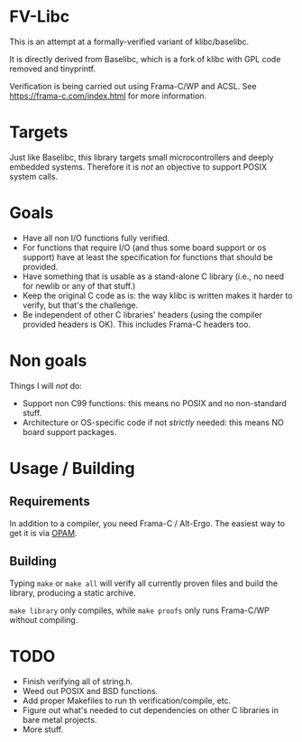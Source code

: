 FV-Libc
=======

This is an attempt at a formally-verified variant of klibc/baselibc.

It is directly derived from Baselibc, which is a fork of klibc with GPL code
removed and tinyprintf.

Verification is being carried out using Frama-C/WP and ACSL. See
https://frama-c.com/index.html for more information.


# Targets

Just like Baselibc, this library targets small microcontrollers and deeply
embedded systems. Therefore it is _not_ an objective to support POSIX system
calls.

# Goals

- Have all non I/O functions fully verified.
- For functions that require I/O (and thus some board support or os support)
  have at least the specification for functions that should be provided.
- Have something that is usable as a stand-alone C library (i.e., no need for
  newlib or any of that stuff.)
- Keep the original C code as is: the way klibc is written makes it harder to
  verify, but that's the challenge.
- Be independent of other C libraries' headers (using the compiler provided
  headers is OK). This includes Frama-C headers too.

# Non goals

Things I will _not_ do:

- Support non C99 functions: this means no POSIX and no non-standard stuff.
- Architecture or OS-specific code if not _strictly_ needed: this means NO board
  support packages.

# Usage / Building

## Requirements

In addition to a compiler, you need Frama-C / Alt-Ergo. The easiest way to get
it is via [OPAM](https://opam.ocaml.org/).

## Building

Typing `make` or `make all` will verify all currently proven files and build
the library, producing a static archive.

`make library` only compiles, while `make proofs` only runs Frama-C/WP without
compiling.

# TODO

- Finish verifying all of string.h.
- Weed out POSIX and BSD functions.
- Add proper Makefiles to run th verification/compile, etc.
- Figure out what's needed to cut dependencies on other C libraries in bare
  metal projects.
- More stuff.
